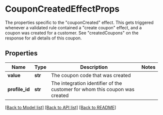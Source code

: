 # CouponCreatedEffectProps

The properties specific to the \"couponCreated\" effect. This gets triggered whenever a validated rule contained a \"create coupon\" effect, and a coupon was created for a customer. See \"createdCoupons\" on the response for all details of this coupon.
## Properties
Name | Type | Description | Notes
------------ | ------------- | ------------- | -------------
**value** | **str** | The coupon code that was created | 
**profile_id** | **str** | The integration identifier of the customer for whom this coupon was created | 

[[Back to Model list]](../README.md#documentation-for-models) [[Back to API list]](../README.md#documentation-for-api-endpoints) [[Back to README]](../README.md)


